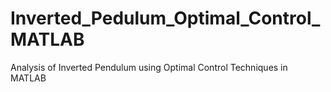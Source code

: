 # Inverted_Pedulum_Optimal_Control_MATLAB
Analysis of Inverted Pendulum using Optimal Control Techniques in MATLAB
